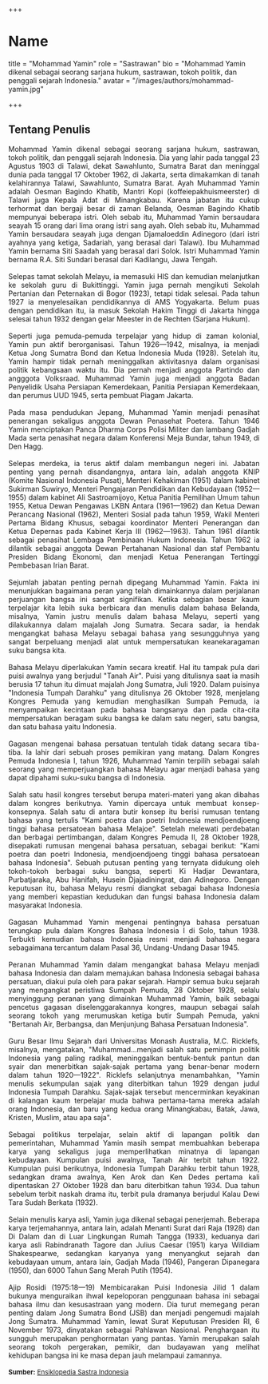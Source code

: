 +++
# Name
title = "Mohammad Yamin"
role = "Sastrawan"
bio = "Mohammad Yamin dikenal sebagai seorang sarjana hukum, sastrawan, tokoh politik, dan penggali sejarah Indonesia."
avatar = "/images/authors/mohammad-yamin.jpg"

+++

## Tentang Penulis

<div align="justify">Mohammad Yamin dikenal sebagai seorang sarjana hukum, sastrawan, tokoh politik, dan penggali sejarah Indonesia. Dia yang lahir pada tanggal 23 Agustus 1903 di Talawi, dekat Sawahlunto, Sumatra Barat dan meninggal dunia pada tanggal 17 Oktober 1962, di Jakarta, serta dimakamkan di tanah kelahirannya Talawi, Sawahlunto, Sumatra Barat. Ayah Muhammad Yamin adalah Oesman Bagindo Khatib, Mantri Kopi (koffeiepakhuismeerster) di Talawi juga Kepala Adat di Minangkabau. Karena jabatan itu cukup terhormat dan bergaji besar di zaman Belanda, Oesman Bagindo Khatib mempunyai beberapa istri. Oleh sebab itu, Muhammad Yamin bersaudara seayah 15 orang dari lima orang istri sang ayah. Oleh sebab itu, Muhammad Yamin bersaudara seayah juga dengan Djamaloeddin Adinegoro (dari istri ayahnya yang ketiga, Sadariah, yang berasal dari Talawi). Ibu Muhammad Yamin bernama Siti Saadah yang berasal dari Solok. Istri Muhammad Yamin bernama R.A. Siti Sundari berasal dari Kadilangu, Jawa Tengah.<br />
<br />
Selepas tamat sekolah Melayu, ia memasuki HIS dan kemudian melanjutkan ke sekolah guru di Bukittinggi. Yamin juga pernah mengikuti Sekolah Pertanian dan Peternakan di Bogor (1923), tetapi tidak selesai. Pada tahun 1927 ia menyelesaikan pendidikannya di AMS Yogyakarta. Belum puas dengan pendidikan itu, ia masuk Sekolah Hakim Tinggi di Jakarta hingga selesai tahun 1932 dengan gelar Meester in de Rechten (Sarjana Hukum).<br />
<br />
Seperti juga pemuda-pemuda terpelajar yang hidup di zaman kolonial, Yamin pun aktif berorganisasi. Tahun 1926—1942, misalnya, ia menjadi Ketua Jong Sumatra Bond dan Ketua Indonesia Muda (1928). Setelah itu, Yamin hampir tidak pernah meninggalkan aktivitasnya dalam organisasi politik kebangsaan waktu itu. Dia pernah menjadi anggota Partindo dan angggota Volksraad. Muhammad Yamin juga menjadi anggota Badan Penyelidik Usaha Persiapan Kemerdekaan, Panitia Persiapan Kemerdekaan, dan perumus UUD 1945, serta pembuat Piagam Jakarta.<br />
<br />
Pada masa pendudukan Jepang, Muhammad Yamin menjadi penasihat penerangan sekaligus anggota Dewan Penasehat Poetera. Tahun 1946 Yamin menciptakan Panca Dharma Corps Polisi Militer dan lambang Gadjah Mada serta penasihat negara dalam Konferensi Meja Bundar, tahun 1949, di Den Hagg.<br />
<br />
Selepas merdeka, ia terus aktif dalam membangun negeri ini. Jabatan penting yang pernah disandangnya, antara lain, adalah anggota KNIP (Komite Nasional Indonesia Pusat), Menteri Kehakiman (1951) dalam kabinet Sukirman Suwiryo, Menteri Pengajaran Pendidikan dan Kebudayaan (1952—1955) dalam kabinet Ali Sastroamijoyo, Ketua Panitia Pemilihan Umum tahun 1955, Ketua Dewan Pengawas LKBN Antara (1961—1962) dan Ketua Dewan Perancang Nasional (1962), Menteri Sosial pada tahun 1959, Wakil Menteri Pertama Bidang Khusus, sebagai koordinator Menteri Penerangan dan Ketua Depernas pada Kabinet Kerja III (1962—1963). Tahun 1961 dilantik sebagai penasihat Lembaga Pembinaan Hukum Indonesia. Tahun 1962 ia dilantik sebagai anggota Dewan Pertahanan Nasional dan staf Pembantu Presiden Bidang Ekonomi, dan menjadi Ketua Penerangan Tertinggi Pembebasan Irian Barat.<br />
<br />
Sejumlah jabatan penting pernah dipegang Muhammad Yamin. Fakta ini menunjukkan bagaimana peran yang telah dimainkannya dalam perjalanan perjuangan bangsa ini sangat signifikan. Ketika sebagian besar kaum terpelajar kita lebih suka berbicara dan menulis dalam bahasa Belanda, misalnya, Yamin justru menulis dalam bahasa Melayu, seperti yang dilakukannya dalam majalah Jong Sumatra. Secara sadar, ia hendak mengangkat bahasa Melayu sebagai bahasa yang sesungguhnya yang sangat berpeluang menjadi alat untuk mempersatukan keanekaragaman suku bangsa kita.<br />
<br />
Bahasa Melayu diperlakukan Yamin secara kreatif. Hal itu tampak pula dari puisi awalnya yang berjudul "Tanah Air". Puisi yang ditulisnya saat ia masih berusia 17 tahun itu dimuat majalah Jong Sumatra, Juli 1920. Dalam puisinya "Indonesia Tumpah Darahku" yang ditulisnya 26 Oktober 1928, menjelang Kongres Pemuda yang kemudian menghasilkan Sumpah Pemuda, ia menyampaikan kecintaan pada bahasa bangsanya dan pada cita-cita mempersatukan beragam suku bangsa ke dalam satu negeri, satu bangsa, dan satu bahasa yaitu Indonesia.<br />
<br />
Gagasan mengenai bahasa persatuan tentulah tidak datang secara tiba-tiba. Ia lahir dari sebuah proses pemikiran yang matang. Dalam Kongres Pemuda Indonesia I, tahun 1926, Muhammad Yamin terpilih sebagai salah seorang yang memperjuangkan bahasa Melayu agar menjadi bahasa yang dapat dipahami suku-suku bangsa di Indonesia.<br />
<br />
Salah satu hasil kongres tersebut berupa materi-materi yang akan dibahas dalam kongres berikutnya. Yamin dipercaya untuk membuat konsep-konsepnya. Salah satu di antara butir konsep itu berisi rumusan tentang bahasa yang tertulis "Kami poetra dan poetri Indonesia mendjoendjoeng tinggi bahasa persatoean bahasa Melajoe". Setelah melewati perdebatan dan berbagai pertimbangan, dalam Kongres Pemuda II, 28 Oktober 1928, disepakati rumusan mengenai bahasa persatuan, sebagai berikut: "Kami poetra dan poetri Indonesia, mendjoendjoeng tinggi bahasa persatoean bahasa Indonesia". Sebuah putusan penting yang ternyata didukung oleh tokoh-tokoh berbagai suku bangsa, seperti Ki Hadjar Dewantara, Purbatjaraka, Abu Hanifah, Husein Djajadiningrat, dan Adinegoro. Dengan keputusan itu, bahasa Melayu resmi diangkat sebagai bahasa Indonesia yang memberi kepastian kedudukan dan fungsi bahasa Indonesia dalam masyarakat Indonesia.<br />
<br />
Gagasan Muhammad Yamin mengenai pentingnya bahasa persatuan terungkap pula dalam Kongres Bahasa Indonesia I di Solo, tahun 1938. Terbukti kemudian bahasa Indonesia resmi menjadi bahasa negara sebagaimana tercantum dalam Pasal 36, Undang-Undang Dasar 1945.<br />
<br />
Peranan Muhammad Yamin dalam mengangkat bahasa Melayu menjadi bahasa Indonesia dan dalam memajukan bahasa Indonesia sebagai bahasa persatuan, diakui pula oleh para pakar sejarah. Hampir semua buku sejarah yang mengangkat peristiwa Sumpah Pemuda, 28 Oktober 1928, selalu menyinggung peranan yang dimainkan Muhammad Yamin, baik sebagai pencetus gagasan diselenggarakannya kongres, maupun sebagai salah seorang tokoh yang merumuskan ketiga butir Sumpah Pemuda, yakni "Bertanah Air, Berbangsa, dan Menjunjung Bahasa Persatuan Indonesia".<br />
<br />
Guru Besar Ilmu Sejarah dari Universitas Monash Australia, M.C. Ricklefs, misalnya, mengatakan, "Muhammad...menjadi salah satu pemimpin politik Indonesia yang paling radikal, meninggalkan bentuk-bentuk pantun dan syair dan menerbitkan sajak-sajak pertama yang benar-benar modern dalam tahun 1920—1922". Ricklefs selanjutnya menambahkan, "Yamin menulis sekumpulan sajak yang diterbitkan tahun 1929 dengan judul Indonesia Tumpah Darahku. Sajak-sajak tersebut mencerminkan keyakinan di kalangan kaum terpelajar muda bahwa pertama-tama mereka adalah orang Indonesia, dan baru yang kedua orang Minangkabau, Batak, Jawa, Kristen, Muslim, atau apa saja".<br />
<br />
Sebagai politikus terpelajar, selain aktif di lapangan politik dan pemerintahan, Muhammad Yamin masih sempat membuahkan beberapa karya yang sekaligus juga memperlihatkan minatnya di lapangan kebudayaan. Kumpulan puisi awalnya, Tanah Air terbit tahun 1922. Kumpulan puisi berikutnya, Indonesia Tumpah Darahku terbit tahun 1928, sedangkan drama awalnya, Ken Arok dan Ken Dedes pertama kali dipentaskan 27 Oktober 1928 dan baru diterbitkan tahun 1934. Dua tahun sebelum terbit naskah drama itu, terbit pula dramanya berjudul Kalau Dewi Tara Sudah Berkata (1932).<br />
<br />
Selain menulis karya asli, Yamin juga dikenal sebagai penerjemah. Beberapa karya terjemahannya, antara lain, adalah Menanti Surat dari Raja (1928) dan Di Dalam dan di Luar Lingkungan Rumah Tangga (1933), keduanya dari karya asli Rabindranath Tagore dan Julius Caesar (1951) karya Willdiam Shakespearwe, sedangkan karyanya yang menyangkut sejarah dan kebudayaan umum, antara lain, Gadjah Mada (1946), Pangeran Dipanegara (1950), dan 6000 Tahun Sang Merah Putih (1954).<br />
<br />
Ajip Rosidi (1975:18—19) Membicarakan Puisi Indonesia Jilid 1 dalam bukunya menguraikan ihwal kepeloporan penggunaan bahasa ini sebagai bahasa ilmu dan kesusastraan yang modern. Dia turut memegang peran penting dalam Jong Sumatra Bond (JSB) dan menjadi pengemudi majalah Jong Sumatra. Muhammad Yamin, lewat Surat Keputusan Presiden RI, 6 November 1973, dinyatakan sebagai Pahlawan Nasional. Penghargaan itu sungguh merupakan penghormatan yang pantas. Yamin merupakan salah seorang tokoh pergerakan, pemikir, dan budayawan yang melihat kehidupan bangsa ini ke masa depan jauh melampaui zamannya.<br />
<br />
<div style="font-size: small"><b>Sumber:</b> <a href="https://ensiklopedia.kemdikbud.go.id/sastra/artikel/Muhammad_Yamin" target="_blank">Ensiklopedia Sastra Indonesia</a></div></div>
